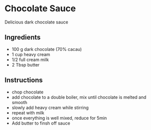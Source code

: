 # Chocolate Sauce
Delicious dark chocolate sauce

## Ingredients
* 100 g dark chocolate (70% cacau)
* 1 cup heavy cream
* 1/2 full cream milk
* 2 Tbsp butter

## Instructions
* chop chocolate
* add chocolate to a double boiler, mix until chocolate is melted and smooth
* slowly add heavy cream while stirring
* repeat with milk
* once everything is well mixed, reduce for 5min
* Add butter to finsh off sauce


